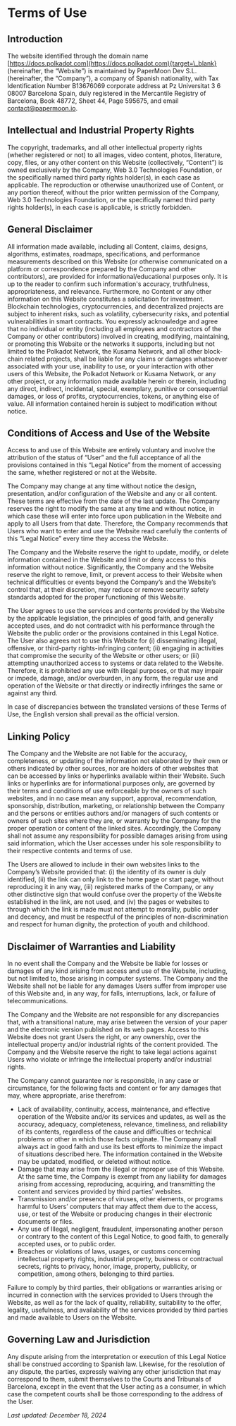 # Terms of Use

## Introduction

The website identified through the domain name [https://docs.polkadot.com](https://docs.polkadot.com){target=\_blank} (hereinafter, the “Website”) is maintained by PaperMoon Dev S.L. (hereinafter, the “Company”), a company of Spanish nationality, with Tax Identification Number B13676069 corporate address at Pz Universitat 3 6 08007 Barcelona Spain, duly registered in the Mercantile Registry of Barcelona, Book 48772, Sheet 44, Page 595675, and email contact@papermoon.io.

## Intellectual and Industrial Property Rights

The copyright, trademarks, and all other intellectual property rights (whether registered or not) to all images, video content, photos, literature, copy, files, or any other content on this Website (collectively, “Content”) is owned exclusively by the Company, Web 3.0 Technologies Foundation, or the specifically named third party rights holder(s), in each case as applicable. The reproduction or otherwise unauthorized use of Content, or any portion thereof, without the prior written permission of the Company, Web 3.0 Technologies Foundation, or the specifically named third party rights holder(s), in each case is applicable, is strictly forbidden.

## General Disclaimer

All information made available, including all Content, claims, designs, algorithms, estimates, roadmaps, specifications, and performance measurements described on this Website (or otherwise communicated on a platform or correspondence prepared by the Company and other contributors), are provided for informational/educational purposes only. It is up to the reader to confirm such information's accuracy, truthfulness, appropriateness, and relevance. Furthermore, no Content or any other information on this Website constitutes a solicitation for investment. Blockchain technologies, cryptocurrencies, and decentralized projects are subject to inherent risks, such as volatility, cybersecurity risks, and potential vulnerabilities in smart contracts. You expressly acknowledge and agree that no individual or entity (including all employees and contractors of the Company or other contributors) involved in creating, modifying, maintaining, or promoting this Website or the networks it supports, including but not limited to the Polkadot Network, the Kusama Network, and all other block-chain related projects, shall be liable for any claims or damages whatsoever associated with your use, inability to use, or your interaction with other users of this Website, the Polkadot Network or Kusama Network, or any other project, or any information made available herein or therein, including any direct, indirect, incidental, special, exemplary, punitive or consequential damages, or loss of profits, cryptocurrencies, tokens, or anything else of value. All information contained herein is subject to modification without notice.

## Conditions of Access and Use of the Website

Access to and use of this Website are entirely voluntary and involve the attribution of the status of “User” and the full acceptance of all the provisions contained in this “Legal Notice” from the moment of accessing the same, whether registered or not at the Website.

The Company may change at any time without notice the design, presentation, and/or configuration of the Website and any or all content. These terms are effective from the date of the last update. The Company reserves the right to modify the same at any time and without notice, in which case these will enter into force upon publication in the Website and apply to all Users from that date. Therefore, the Company recommends that Users who want to enter and use the Website read carefully the contents of this “Legal Notice” every time they access the Website.

The Company and the Website reserve the right to update, modify, or delete information contained in the Website and limit or deny access to this information without notice. Significantly, the Company and the Website reserve the right to remove, limit, or prevent access to their Website when technical difficulties or events beyond the Company’s and the Website’s control that, at their discretion, may reduce or remove security safety standards adopted for the proper functioning of this Website.

The User agrees to use the services and contents provided by the Website by the applicable legislation, the principles of good faith, and generally accepted uses, and do not contradict with his performance through the Website the public order or the provisions contained in this Legal Notice. The User also agrees not to use this Website for (i) disseminating illegal, offensive, or third-party rights-infringing content; (ii) engaging in activities that compromise the security of the Website or other users; or (iii) attempting unauthorized access to systems or data related to the Website. Therefore, it is prohibited any use with illegal purposes, or that may impair or impede, damage, and/or overburden, in any form, the regular use and operation of the Website or that directly or indirectly infringes the same or against any third.

In case of discrepancies between the translated versions of these Terms of Use, the English version shall prevail as the official version.

## Linking Policy

The Company and the Website are not liable for the accuracy, completeness, or updating of the information not elaborated by their own or others indicated by other sources, nor are holders of other websites that can be accessed by links or hyperlinks available within their Website. Such links or hyperlinks are for informational purposes only, are governed by their terms and conditions of use enforceable by the owners of such websites, and in no case mean any support, approval, recommendation, sponsorship, distribution, marketing, or relationship between the Company and the persons or entities authors and/or managers of such contents or owners of such sites where they are, or warranty by the Company for the proper operation or content of the linked sites. Accordingly, the Company shall not assume any responsibility for possible damages arising from using said information, which the User accesses under his sole responsibility to their respective contents and terms of use.

The Users are allowed to include in their own websites links to the Company’s Website provided that: (i) the identity of its owner is duly identified, (ii) the link can only link to the home page or start page, without reproducing it in any way, (iii) registered marks of the Company, or any other distinctive sign that would confuse over the property of the Website established in the link, are not used, and (iv) the pages or websites to through which the link is made must not attempt to morality, public order and decency, and must be respectful of the principles of non-discrimination and respect for human dignity, the protection of youth and childhood.

## Disclaimer of Warranties and Liability

In no event shall the Company and the Website be liable for losses or damages of any kind arising from access and use of the Website, including, but not limited to, those arising in computer systems. The Company and the Website shall not be liable for any damages Users suffer from improper use of this Website and, in any way, for falls, interruptions, lack, or failure of telecommunications.

The Company and the Website are not responsible for any discrepancies that, with a transitional nature, may arise between the version of your paper and the electronic version published on its web pages. Access to this Website does not grant Users the right, or any ownership, over the intellectual property and/or industrial rights of the content provided. The Company and the Website reserve the right to take legal actions against Users who violate or infringe the intellectual property and/or industrial rights.

The Company cannot guarantee nor is responsible, in any case or circumstance, for the following facts and content or for any damages that may, where appropriate, arise therefrom:

- Lack of availability, continuity, access, maintenance, and effective operation of the Website and/or its services and updates, as well as the accuracy, adequacy, completeness, relevance, timeliness, and reliability of its contents, regardless of the cause and difficulties or technical problems or other in which those facts originate. The Company shall always act in good faith and use its best efforts to minimize the impact of situations described here. The information contained in the Website may be updated, modified, or deleted without notice.
- Damage that may arise from the illegal or improper use of this Website. At the same time, the Company is exempt from any liability for damages arising from accessing, reproducing, acquiring, and transmitting the content and services provided by third parties’ websites.
- Transmission and/or presence of viruses, other elements, or programs harmful to Users’ computers that may affect them due to the access, use, or test of the Website or producing changes in their electronic documents or files.
- Any use of Illegal, negligent, fraudulent, impersonating another person or contrary to the content of this Legal Notice, to good faith, to generally accepted uses, or to public order.
- Breaches or violations of laws, usages, or customs concerning intellectual property rights, industrial property, business or contractual secrets, rights to privacy, honor, image, property, publicity, or competition, among others, belonging to third parties.

Failure to comply by third parties, their obligations or warranties arising or incurred in connection with the services provided to Users through the Website, as well as for the lack of quality, reliability, suitability to the offer, legality, usefulness, and availability of the services provided by third parties and made available to Users on the Website.

## Governing Law and Jurisdiction

Any dispute arising from the interpretation or execution of this Legal Notice shall be construed according to Spanish law. Likewise, for the resolution of any dispute, the parties, expressly waiving any other jurisdiction that may correspond to them, submit themselves to the Courts and Tribunals of Barcelona, except in the event that the User acting as a consumer, in which case the competent courts shall be those corresponding to the address of the User.

_Last updated: December 18, 2024_
